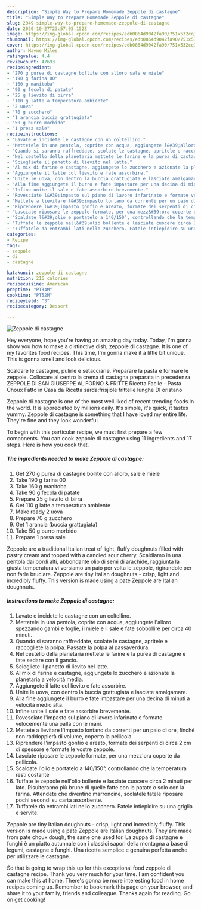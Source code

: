 ```yaml
---
description: "Simple Way to Prepare Homemade Zeppole di castagne"
title: "Simple Way to Prepare Homemade Zeppole di castagne"
slug: 2949-simple-way-to-prepare-homemade-zeppole-di-castagne
date: 2020-10-27T23:57:05.152Z
image: https://img-global.cpcdn.com/recipes/edb0864d9042fa90/751x532cq70/zeppole-di-castagne-recipe-main-photo.jpg
thumbnail: https://img-global.cpcdn.com/recipes/edb0864d9042fa90/751x532cq70/zeppole-di-castagne-recipe-main-photo.jpg
cover: https://img-global.cpcdn.com/recipes/edb0864d9042fa90/751x532cq70/zeppole-di-castagne-recipe-main-photo.jpg
author: Mayme Miles
ratingvalue: 4.4
reviewcount: 47693
recipeingredient:
- "270 g purea di castagne bollite con alloro sale e miele"
- "190 g farina 00"
- "160 g manitoba"
- "90 g fecola di patate"
- "25 g lievito di birra"
- "110 g latte a temperatura ambiente"
- "2 uova"
- "70 g zucchero"
- "1 arancia buccia grattugiata"
- "50 g burro morbido"
- "1 presa sale"
recipeinstructions:
- "Lavate e incidete le castagne con un coltellino."
- "Mettetele in una pentola, coprite con acqua, aggiungete l&#39;alloro spezzando gambi e foglie, il miele e il sale e fate sobbollire per circa 40 minuti."
- "Quando si saranno raffreddate, scolate le castagne, apritele e raccogliete la polpa. Passate la polpa al passaverdura."
- "Nel cestello della planetaria mettete le farine e la purea di castagne e fate sedare con il gancio."
- "Sciogliete il panetto di lievito nel latte."
- "Al mix di farine e castagne, aggiungete lo zucchero e azionate la planetaria a velocità media."
- "Aggiungete il latte col lievito e fate assorbire."
- "Unite le uova, con dentro la buccia grattugiata e lasciate amalgamare."
- "Alla fine aggiungete il burro e fate impastare per una decina di minuti a velocità medio alta."
- "Infine unite il sale e fate assorbire brevemente."
- "Rovesciate l&#39;impasto sul piano di lavoro infarinato e formate velocemente una palla con le mani."
- "Mettete a lievitare l&#39;impasto lontano da correnti per un paio di ore, finché non raddoppierà di volume, coperto la pellicola."
- "Riprendere l&#39;impasto gonfio e areato, formate dei serpenti di circa 2 cm di spessore e formate le vostre zeppole."
- "Lasciate riposare le zeppole formate, per una mezz&#39;ora coperte da pellicola."
- "Scaldate l&#39;olio e portatelo a 140/150°, controllando che la temperatura resti costante"
- "Tuffate le zeppole nell&#39;olio bollente e lasciate cuocere circa 2 minuti per lato. Risulteranno più brune di quelle fatte con le patate o solo con la farina. Attendete che diventino marroncine, scolatele fatele riposare pochi secondi su carta assorbente."
- "Tuffatele da entrambi lati nello zucchero. Fatele intiepidire su una griglia e servite."
categories:
- Recipe
tags:
- zeppole
- di
- castagne

katakunci: zeppole di castagne 
nutrition: 216 calories
recipecuisine: American
preptime: "PT34M"
cooktime: "PT52M"
recipeyield: "3"
recipecategory: Dessert

---
```



![Zeppole di castagne](https://img-global.cpcdn.com/recipes/edb0864d9042fa90/751x532cq70/zeppole-di-castagne-recipe-main-photo.jpg)

Hey everyone, hope you're having an amazing day today. Today, I'm gonna show you how to make a distinctive dish, zeppole di castagne. It is one of my favorites food recipes. This time, I'm gonna make it a little bit unique. This is gonna smell and look delicious.

Scaldare le castagne, pulirle e setacciarle. Preparare la pasta e formare le zeppole. Collocare al centro la crema di castagna preparata in precedenza. ZEPPOLE DI SAN GIUSEPPE AL FORNO &amp; FRITTE Ricetta Facile - Pasta Choux Fatto in Casa da Ricetta sarda:frisjiole frittelle lunghe DI oristano

Zeppole di castagne is one of the most well liked of recent trending foods in the world. It is appreciated by millions daily. It's simple, it's quick, it tastes yummy. Zeppole di castagne is something that I have loved my entire life. They're fine and they look wonderful.


To begin with this particular recipe, we must first prepare a few components. You can cook zeppole di castagne using 11 ingredients and 17 steps. Here is how you cook that.

<!--inarticleads1-->

##### The ingredients needed to make Zeppole di castagne:

1. Get 270 g purea di castagne bollite con alloro, sale e miele
1. Take 190 g farina 00
1. Take 160 g manitoba
1. Take 90 g fecola di patate
1. Prepare 25 g lievito di birra
1. Get 110 g latte a temperatura ambiente
1. Make ready 2 uova
1. Prepare 70 g zucchero
1. Get 1 arancia (buccia grattugiata)
1. Take 50 g burro morbido
1. Prepare 1 presa sale


Zeppole are a traditional Italian treat of light, fluffy doughnuts filled with pastry cream and topped with a candied sour cherry. Scaldiamo in una pentola dai bordi alti, abbondante olio di semi di arachide, raggiunta la giusta temperatura vi versiamo un paio per volta le zeppole, rigirandole per non farle bruciare. Zeppole are tiny Italian doughnuts - crisp, light and incredibly fluffy. This version is made using a pate Zeppole are Italian doughnuts. 

<!--inarticleads2-->

##### Instructions to make Zeppole di castagne:

1. Lavate e incidete le castagne con un coltellino.
1. Mettetele in una pentola, coprite con acqua, aggiungete l&#39;alloro spezzando gambi e foglie, il miele e il sale e fate sobbollire per circa 40 minuti.
1. Quando si saranno raffreddate, scolate le castagne, apritele e raccogliete la polpa. Passate la polpa al passaverdura.
1. Nel cestello della planetaria mettete le farine e la purea di castagne e fate sedare con il gancio.
1. Sciogliete il panetto di lievito nel latte.
1. Al mix di farine e castagne, aggiungete lo zucchero e azionate la planetaria a velocità media.
1. Aggiungete il latte col lievito e fate assorbire.
1. Unite le uova, con dentro la buccia grattugiata e lasciate amalgamare.
1. Alla fine aggiungete il burro e fate impastare per una decina di minuti a velocità medio alta.
1. Infine unite il sale e fate assorbire brevemente.
1. Rovesciate l&#39;impasto sul piano di lavoro infarinato e formate velocemente una palla con le mani.
1. Mettete a lievitare l&#39;impasto lontano da correnti per un paio di ore, finché non raddoppierà di volume, coperto la pellicola.
1. Riprendere l&#39;impasto gonfio e areato, formate dei serpenti di circa 2 cm di spessore e formate le vostre zeppole.
1. Lasciate riposare le zeppole formate, per una mezz&#39;ora coperte da pellicola.
1. Scaldate l&#39;olio e portatelo a 140/150°, controllando che la temperatura resti costante
1. Tuffate le zeppole nell&#39;olio bollente e lasciate cuocere circa 2 minuti per lato. Risulteranno più brune di quelle fatte con le patate o solo con la farina. Attendete che diventino marroncine, scolatele fatele riposare pochi secondi su carta assorbente.
1. Tuffatele da entrambi lati nello zucchero. Fatele intiepidire su una griglia e servite.


Zeppole are tiny Italian doughnuts - crisp, light and incredibly fluffy. This version is made using a pate Zeppole are Italian doughnuts. They are made from pate choux dough, the same one used for. La zuppa di castagne e funghi è un piatto autunnale con i classici sapori della montagna a base di legumi, castagne e funghi. Una ricetta semplice e genuina perfetta anche per utilizzare le castagne. 

So that is going to wrap this up for this exceptional food zeppole di castagne recipe. Thank you very much for your time. I am confident you can make this at home. There's gonna be more interesting food in home recipes coming up. Remember to bookmark this page on your browser, and share it to your family, friends and colleague. Thanks again for reading. Go on get cooking!
